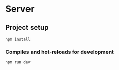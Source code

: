 # Server

## Project setup
```
npm install
```

### Compiles and hot-reloads for development
```
npm run dev
```